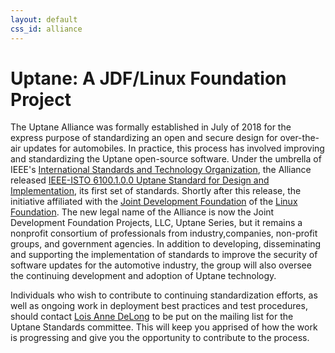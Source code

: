 ```yaml
---
layout: default
css_id: alliance
---
```



# Uptane: A JDF/Linux Foundation Project

The Uptane Alliance was formally established in July of 2018 for the express
purpose of standardizing an open and secure design for over-the-air updates
for automobiles.  In practice, this process has involved improving and
standardizing the Uptane open-source software. Under the umbrella of
IEEE's [International Standards and Technology Organization](https://ieee-isto.org/), the Alliance released [IEEE-ISTO 6100.1.0.0 Uptane Standard for Design and Implementation](https://uptane.github.io/papers/ieee-isto-6100.1.0.0.uptane-standard.html), its first set of standards. Shortly after this release, the initiative affiliated with the [Joint Development Foundation](http://www.jointdevelopment.org/) of the
[Linux Foundation](http://www.linuxfoundation.org/). The new legal name of the Alliance is now the Joint Development Foundation Projects, LLC, Uptane Series, but it remains a nonprofit consortium of professionals from industry,companies, non-profit groups, and government agencies.
In addition to developing, disseminating and supporting the implementation of
standards to improve the security of software updates for the automotive industry,
the group will also oversee the continuing development and adoption of Uptane technology.

Individuals who wish to contribute to continuing standardization efforts, as well as ongoing work in deployment best practices and test procedures, should
contact [Lois Anne DeLong](mailto:lad278@nyu.edu) to be put on the mailing list for
the Uptane Standards committee. This will keep you apprised of how the work is
progressing and give you the opportunity to contribute to the process.
